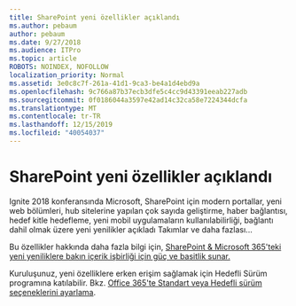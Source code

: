```yaml
---
title: SharePoint yeni özellikler açıklandı
ms.author: pebaum
author: pebaum
ms.date: 9/27/2018
ms.audience: ITPro
ms.topic: article
ROBOTS: NOINDEX, NOFOLLOW
localization_priority: Normal
ms.assetid: 3e0c8c7f-261a-41d1-9ca3-be4a1d4ebd9a
ms.openlocfilehash: 9c766a87b37ecb3dfe5c4cc9d43391eeab227adb
ms.sourcegitcommit: 0f0186044a3597e42ad14c32ca58e7224344dcfa
ms.translationtype: MT
ms.contentlocale: tr-TR
ms.lasthandoff: 12/15/2019
ms.locfileid: "40054037"
---
```

# <a name="sharepoint-new-features-announced"></a>SharePoint yeni özellikler açıklandı

Ignite 2018 konferansında Microsoft, SharePoint için modern portallar, yeni web bölümleri, hub sitelerine yapılan çok sayıda geliştirme, haber bağlantısı, hedef kitle hedefleme, yeni mobil uygulamaların kullanılabilirliği, bağlantı dahil olmak üzere yeni yenilikler açıkladı Takımlar ve daha fazlası...
  
Bu özellikler hakkında daha fazla bilgi için, [SharePoint &amp; Microsoft 365'teki yeni yeniliklere bakın içerik işbirliği için güç ve basitlik sunar.](https://go.microsoft.com/fwlink/?linkid=2026502)
  
Kuruluşunuz, yeni özelliklere erken erişim sağlamak için Hedefli Sürüm programına katılabilir. Bkz. [Office 365'te Standart veya Hedefli sürüm seçeneklerini ayarlama](https://docs.microsoft.com/office365/admin/manage/release-options-in-office-365).
